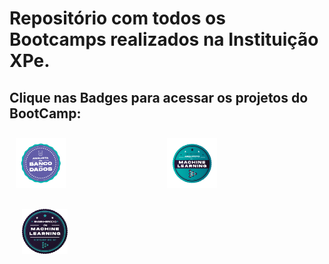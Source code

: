 # Repositório com todos os Bootcamps realizados na Instituição XPe.

## Clique nas Badges para acessar os projetos do  BootCamp:


<div style="display: flex; justify-content: space-between; padding:10px; align-items: center;">      
    <a href="https://github.com/Jcnok/Bootcamps_XPe/tree/main/Analista_BD/Projeto01#bootcamp-analista-de-banco-de-dados">
    <img src="imagens\analista_BD.svg" title="Analista de Banco de Dados" style="width:33%;"></a>
    <a href="https://github.com/Jcnok/Bootcamps_XPe/tree/main/Arquiteto_ML#este-reposit%C3%B3rio-cont%C3%A9m-todos-os-projetos-realizados-durante-o-bootcamp-de-arquiteto-de-machine-learning">
    <img src="imagens\arquiteto_ML.svg" title="Arquiteto de Machine Learning" style="width:33%;"></a>
</div> 
<div style="display: flex; justify-content: space-between; padding:10px; align-items: center;"> 
    <a href="https://github.com/Jcnok/Bootcamps_XPe/tree/main/Analista_BD/Projeto01#bootcamp-analista-de-banco-de-dados">
    <img src="imagens\engenheiro_ML.png" title="Engenheiro de Machine Learning"  style="width:25%; padding:10px"></a> 
</div>
        
                   
